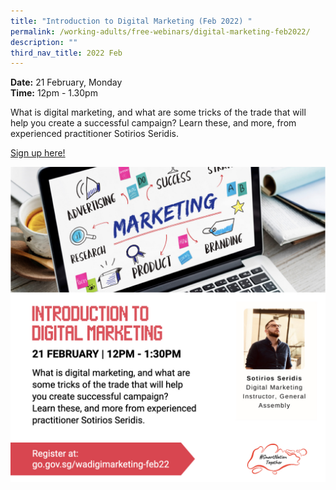 ```yaml
---
title: "Introduction to Digital Marketing (Feb 2022) "
permalink: /working-adults/free-webinars/digital-marketing-feb2022/
description: ""
third_nav_title: 2022 Feb
---
```



**Date:** 21 February, Monday
<br> **Time:** 12pm - 1.30pm

What is digital marketing, and what are some tricks
of the trade that will help you create a successful
campaign? Learn these, and more, from experienced
practitioner Sotirios Seridis. 

[Sign up here! ](https://go.gov.sg/wadigimarketing-feb22)

![Introduction to Digital Marketing - 21 Feb](/images/21-feb-wa.jpeg)
